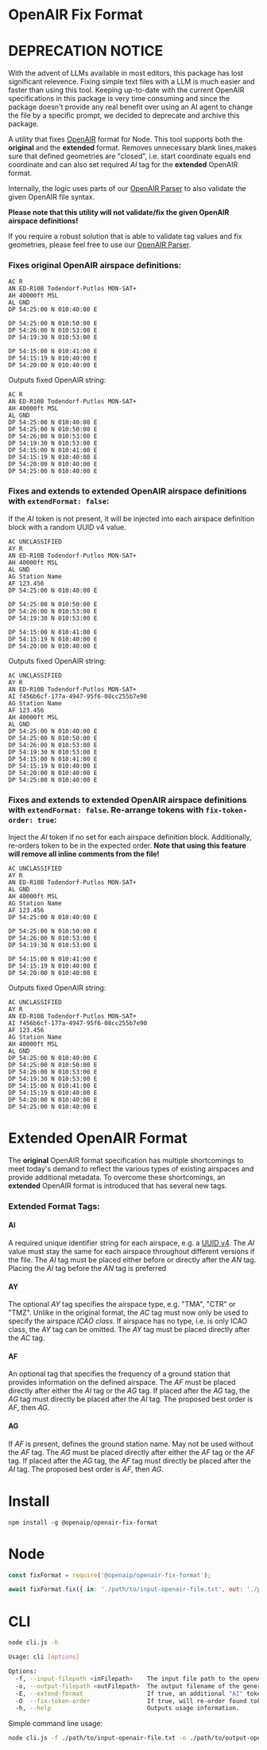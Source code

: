 # OpenAIR Fix Format


# DEPRECATION NOTICE
With the advent of LLMs available in most editors, this package has lost significant relevence. Fixing simple text files with a LLM is much easier and faster
than using this tool. Keeping up-to-date with the current OpenAIR specifications in this package is very time consuming and since the package doesn't provide
any real benefit over using an AI agent to change the file by a specific prompt, we decided to deprecate and archive this package.

A utility that fixes [OpenAIR](http://www.winpilot.com/usersguide/userairspace.asp) format for Node. This tool
supports both the **original** and the **extended** format.
Removes unnecessary blank lines,makes sure that defined geometries are "closed", i.e. start coordinate equals end coordinate and can
also set required _AI_ tag for the **extended** OpenAIR format.

Internally, the logic uses parts of our [OpenAIR Parser](https://github.com/openAIP/openaip-openair-parser) to also validate the
given OpenAIR file syntax.

**Please note that this utility will not validate/fix the given OpenAIR airspace definitions!**

If you require a robust solution that is able to validate tag values and fix geometries, please feel free to use our [OpenAIR Parser](https://github.com/openAIP/openaip-openair-parser).

### Fixes **original OpenAIR** airspace definitions:

```text
AC R
AN ED-R10B Todendorf-Putlos MON-SAT+
AH 40000ft MSL
AL GND
DP 54:25:00 N 010:40:00 E

DP 54:25:00 N 010:50:00 E
DP 54:26:00 N 010:53:00 E
DP 54:19:30 N 010:53:00 E

DP 54:15:00 N 010:41:00 E
DP 54:15:19 N 010:40:00 E
DP 54:20:00 N 010:40:00 E
```

Outputs fixed OpenAIR string:

```text
AC R
AN ED-R10B Todendorf-Putlos MON-SAT+
AH 40000ft MSL
AL GND
DP 54:25:00 N 010:40:00 E
DP 54:25:00 N 010:50:00 E
DP 54:26:00 N 010:53:00 E
DP 54:19:30 N 010:53:00 E
DP 54:15:00 N 010:41:00 E
DP 54:15:19 N 010:40:00 E
DP 54:20:00 N 010:40:00 E
DP 54:25:00 N 010:40:00 E
```

### Fixes and extends to **extended OpenAIR** airspace definitions with `extendFormat: false`:

If the _AI_ token is not present, it will be injected into each airspace definition block with a random UUID v4 value.

```text
AC UNCLASSIFIED
AY R
AN ED-R10B Todendorf-Putlos MON-SAT+
AH 40000ft MSL
AL GND
AG Station Name
AF 123.456
DP 54:25:00 N 010:40:00 E

DP 54:25:00 N 010:50:00 E
DP 54:26:00 N 010:53:00 E
DP 54:19:30 N 010:53:00 E

DP 54:15:00 N 010:41:00 E
DP 54:15:19 N 010:40:00 E
DP 54:20:00 N 010:40:00 E
```

Outputs fixed OpenAIR string:

```text
AC UNCLASSIFIED
AY R
AN ED-R10B Todendorf-Putlos MON-SAT+
AI f456b6cf-177a-4947-95f6-08cc255b7e90
AG Station Name
AF 123.456
AH 40000ft MSL
AL GND
DP 54:25:00 N 010:40:00 E
DP 54:25:00 N 010:50:00 E
DP 54:26:00 N 010:53:00 E
DP 54:19:30 N 010:53:00 E
DP 54:15:00 N 010:41:00 E
DP 54:15:19 N 010:40:00 E
DP 54:20:00 N 010:40:00 E
DP 54:25:00 N 010:40:00 E
```

### Fixes and extends to **extended OpenAIR** airspace definitions with `extendFormat: false`. Re-arrange tokens with `fix-token-order: true`:

Inject the _AI_ token if no set for each airspace definition block. Additionally, re-orders token to be in the expected order.
**Note that using this feature will remove all inline comments from the file!**

```text
AC UNCLASSIFIED
AY R
AN ED-R10B Todendorf-Putlos MON-SAT+
AL GND
AH 40000ft MSL
AG Station Name
AF 123.456
DP 54:25:00 N 010:40:00 E

DP 54:25:00 N 010:50:00 E
DP 54:26:00 N 010:53:00 E
DP 54:19:30 N 010:53:00 E

DP 54:15:00 N 010:41:00 E
DP 54:15:19 N 010:40:00 E
DP 54:20:00 N 010:40:00 E
```

Outputs fixed OpenAIR string:

```text
AC UNCLASSIFIED
AY R
AN ED-R10B Todendorf-Putlos MON-SAT+
AI f456b6cf-177a-4947-95f6-08cc255b7e90
AF 123.456
AG Station Name
AH 40000ft MSL
AL GND
DP 54:25:00 N 010:40:00 E
DP 54:25:00 N 010:50:00 E
DP 54:26:00 N 010:53:00 E
DP 54:19:30 N 010:53:00 E
DP 54:15:00 N 010:41:00 E
DP 54:15:19 N 010:40:00 E
DP 54:20:00 N 010:40:00 E
DP 54:25:00 N 010:40:00 E
```

# Extended OpenAIR Format

The **original** OpenAIR format specification has multiple shortcomings to meet today's demand to reflect the various types of existing airspaces
and provide additional metadata. To overcome these shortcomings, an **extended** OpenAIR format is introduced that has several new tags.

### Extended Format Tags:

#### AI

A required unique identifier string for each airspace, e.g. a [UUID v4](https://en.wikipedia.org/wiki/Universally_unique_identifier). The _AI_ value must stay the same for each airspace throughout different versions if the file. The _AI_ tag must be placed either before or directly after the _AN_ tag. Placing the _AI_ tag before the _AN_ tag is preferred

#### AY

The optional _AY_ tag specifies the airspace type, e.g. "TMA", "CTR" or "TMZ". Unlike in the original format, the _AC_ tag must now only be used to specify the airspace _ICAO class_. If airspace has no type, i.e. is only ICAO class, the _AY_ tag can be omitted. The _AY_ tag must be placed directly after the _AC_ tag.

#### AF

An optional tag that specifies the frequency of a ground station that provides information on the defined airspace. The _AF_ must be placed directly after either the _AI_ tag or the _AG_ tag. If placed after the _AG_ tag, the _AG_ tag must directly be placed after the _AI_ tag. The proposed best order is _AF_, then _AG_.

#### AG

If _AF_ is present, defines the ground station name. May not be used without the _AF_ tag. The _AG_ must be placed directly after either the _AF_ tag or the _AF_ tag. If placed after the _AG_ tag, the _AF_ tag must directly be placed after the _AI_ tag. The proposed best order is _AF_, then _AG_.

# Install

```shell
npm install -g @openaip/openair-fix-format
```

# Node

```javascript
const fixFormat = require('@openaip/openair-fix-format');

await fixFormat.fix({ in: './path/to/input-openair-file.txt', out: './path/to/output-openair-file.txt' });
```

# CLI

```bash
node cli.js -h

Usage: cli [options]

Options:
  -f, --input-filepath <inFilepath>    The input file path to the openAIR file.
  -o, --output-filepath <outFilepath>  The output filename of the generated fixed OpenAIR file.
  -E, --extend-format                  If true, an additional "AI" token with a unique identifier is injected into each airspace block so that the file is compatible with the extended OpenAIR format. Defaults to "false".
  -O  --fix-token-order                If true, will re-order found tokens and put them into the expected order. Note that this will remove all inline comments from the airspace definition blocks! Defaults to "false".
  -h, --help                           Outputs usage information.
```

Simple command line usage:

```bash
node cli.js -f ./path/to/input-openair-file.txt -o ./path/to/output-openair-file.txt
```
